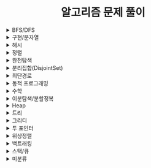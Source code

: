 <div align="center"> 

# 알고리즘 문제 풀이
</div>

<details>
<summary>BFS/DFS</summary>
<div markdown="1"> 
<a href="https://www.acmicpc.net/problem/1012">유기농 배추</a>  
<a href="https://www.acmicpc.net/problem/1260">DFS와 BFS</a>  
<a href="https://www.acmicpc.net/problem/1697">숨바꼭질</a>         
<a href="https://www.acmicpc.net/problem/1743">음식물 피하기</a>
<a href="https://www.acmicpc.net/problem/1987">알파벳</a>
<a href="https://www.acmicpc.net/problem/2178">미로 탐색</a>        
<a href="https://www.acmicpc.net/problem/2606">바이러스</a>         
<a href="https://www.acmicpc.net/problem/2667">단지번호 붙이기</a>
<a href="https://www.acmicpc.net/problem/7569">토마토</a> 
<a href="https://www.acmicpc.net/problem/7576">토마토</a>      
<a href="https://www.acmicpc.net/problem/11725">트리의 부모 찾기</a>     
<a href="https://programmers.co.kr/learn/courses/30/lessons/43165">타겟 넘버</a>     
</div>
</details>
<details>
<summary>구현/문자열</summary>
<div markdown="2">    
<a href="https://www.acmicpc.net/problem/1152">단어의 개수</a> 
<a href="https://www.acmicpc.net/problem/1157">단어 공부</a>  
<a href="https://www.acmicpc.net/problem/1316">그룹 단어 체커</a> 
<a href="https://www.acmicpc.net/problem/9093">단어 뒤집기</a>  
<a href="https://programmers.co.kr/learn/courses/30/lessons/81301">숫자 문자열과 영단어</a>   
</div>
</details>
<details>
<summary>해시</summary>
<div markdown="3">   
<a href="https://www.acmicpc.net/problem/1620">나는야 포켓몬 마스터 이다솜</a>  
<a href="https://www.acmicpc.net/problem/1764">듣보잡</a> 
<a href="https://www.acmicpc.net/problem/11652">카드</a>  
</div>
</details>
<details>
<summary>정렬</summary>
<div markdown="4">   
<a href="https://www.acmicpc.net/problem/2750">수 정렬하기</a> 
<a href="https://www.acmicpc.net/problem/2751">수 정렬하기2</a> 
<a href="https://www.acmicpc.net/problem/10989">수 정렬하기3</a>      
</div>
</details>
<details>
<summary>완전탐색</summary>
<div markdown="5">
<a href="https://www.acmicpc.net/problem/14500">테트로미노</a> 
</div>
</details>
<details>
<summary>분리집합(DisjointSet)</summary>
<div markdown="6">
<a href="https://www.acmicpc.net/problem/1043">거짓말</a>      
<a href="https://www.acmicpc.net/problem/1717">집합의 표현</a>
<a href="https://www.acmicpc.net/problem/4195">친구 네트워크</a>
<a href="https://www.acmicpc.net/problem/1976">여행가자</a>
</div>
</details>
<details>
<summary>최단경로</summary>
<div markdown="7">     
<a href="https://www.acmicpc.net/problem/1753">최단경로</a>
</div>
</details>
<details>
<summary>동적 프로그래밍</summary>
<div markdown="8">    
<a href="https://www.acmicpc.net/problem/1003">피보나치 함수</a>
<a href="https://www.acmicpc.net/problem/1010">다리 놓기</a>
<a href="https://www.acmicpc.net/problem/1149">RGB 거리</a>  
<a href="https://www.acmicpc.net/problem/1463">1로 만들기</a>
<a href="https://www.acmicpc.net/problem/1932">정수 삼각형</a>   
<a href="https://www.acmicpc.net/problem/1932">설탕 배달</a>
<a href="https://www.acmicpc.net/problem/9461">파도반수열</a>
<a href="https://www.acmicpc.net/problem/12865">평범한 배낭</a>
</div>
</details>
<details>
<summary>수학</summary>
<div markdown="9">
<a href="https://www.acmicpc.net/problem/1929">소수 구하기</a> 
<a href="https://www.acmicpc.net/problem/9613">GCD 합</a>      
</div>
</details>
<details>
<summary>이분탐색/분할정복</summary>
<div markdown="10">
<a href="https://www.acmicpc.net/problem/1074">Z</a>  
<a href="https://www.acmicpc.net/problem/2110">공유기 탐색</a>  
<a href="https://programmers.co.kr/learn/courses/30/lessons/68936">쿼드압축 후 개수 세기</a>           
</div>
</details>
<details>
<summary>Heap</summary>
<div markdown="11">   
<a href="https://programmers.co.kr/learn/courses/30/lessons/42626">더 맵게</a>       
</div>
</details>
<details>
<summary>트리</summary>
<div markdown="12">  
<a href="https://www.acmicpc.net/problem/1068">트리</a>
<a href="https://www.acmicpc.net/problem/1197">최소 스패닝 트리</a>  
<a href="https://www.acmicpc.net/problem/1991">트리 순회</a> 
<a href="https://www.acmicpc.net/problem/6416">트리인가?</a>
<a href="https://softeer.ai/practice/info.do?idx=1&eid=1256">업무 처리</a>  
</div>
</details>
<details>
<summary>그리디</summary>
<div markdown="13">
<a href="https://www.acmicpc.net/problem/1931">회의실 배정</a>     
<a href="https://www.acmicpc.net/problem/11047">동전 0</a>     
<a href="https://www.acmicpc.net/problem/11399">ATM</a>   
<a href="https://www.acmicpc.net/problem/13305">주유소</a>     
</div>
</details>
<details>
<summary>투 포인터</summary>
<div markdown="13">  
<a href="https://www.acmicpc.net/problem/1806">부분합</a>  
<a href="https://www.acmicpc.net/problem/2003">수들의 합 2</a>
<a href="https://www.acmicpc.net/problem/2467">용액</a>
<a href="https://www.acmicpc.net/problem/2531">회전 초밥</a>     
<a href="https://www.acmicpc.net/problem/11728">배열 합치기</a>        
</div>
</details>
<details>
<summary>위상정렬</summary>
<div markdown="14">  
<a href="https://www.acmicpc.net/problem/2252">줄 세우기</a>      
<a href="https://www.acmicpc.net/problem/1005">ACMCRAFT</a>       
</div>
</details>
<details>
<summary>백트래킹</summary>
<div markdown="15">  
<a href="https://www.acmicpc.net/problem/15654">N과 M(5)</a>           
</div>
</details>
<details>
<summary>스택/큐</summary>
<div markdown="16">  
<a href="https://www.acmicpc.net/problem/1874">스택 수열</a>     
<a href="https://www.acmicpc.net/problem/1935">후기 표기식2</a>   
<a href="https://www.acmicpc.net/problem/2346">풍선 터뜨리기</a>   
<a href="https://www.acmicpc.net/problem/9012">괄호</a>
<a href="https://www.acmicpc.net/problem/10828">스택</a>     
</div>
</details>
<details>
<summary>미분류</summary>
<div markdown="17">  
<a>SWEA 두 전구</a>      
</div>
</details>
